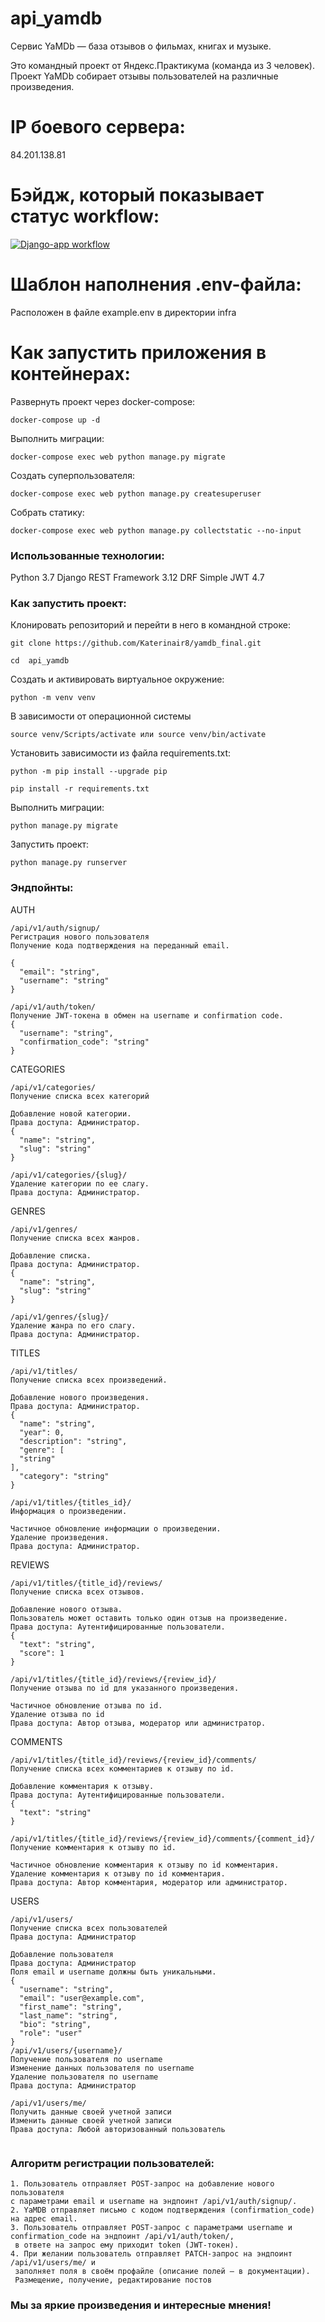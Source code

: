 # api_yamdb

Сервис YaMDb — база отзывов о фильмах, книгах и музыке.

Это командный проект от Яндекс.Практикума (команда из 3 человек).
Проект YaMDb собирает отзывы пользователей
на различные произведения.

# IP боевого сервера:
84.201.138.81

# Бэйдж, который показывает статус workflow:

[![Django-app workflow](https://github.com/Katerinair8/yamdb_final/actions/workflows/yamdb_workflow.yml/badge.svg?branch=master)](https://github.com/Katerinair8/yamdb_final/actions/workflows/yamdb_workflow.yml)

# Шаблон наполнения .env-файла:

Расположен в файле example.env в директории infra

# Как запустить приложения в контейнерах:

Развернуть проект через docker-compose:

```
docker-compose up -d
```

Выполнить миграции:

```
docker-compose exec web python manage.py migrate
```

Создать суперпользователя:

```
docker-compose exec web python manage.py createsuperuser
```

Собрать статику:

```
docker-compose exec web python manage.py collectstatic --no-input
```

### Использованные технологии:

Python 3.7
Django REST Framework 3.12
DRF Simple JWT 4.7

### Как запустить проект:

Клонировать репозиторий и перейти в него в командной строке:

```
git clone https://github.com/Katerinair8/yamdb_final.git
```

```
cd  api_yamdb
```

Cоздать и активировать виртуальное окружение:

```
python -m venv venv
```
В зависимости от операционной системы
```
source venv/Scripts/activate или source venv/bin/activate
```

Установить зависимости из файла requirements.txt:

```
python -m pip install --upgrade pip
```

```
pip install -r requirements.txt
```

Выполнить миграции:

```
python manage.py migrate
```

Запустить проект:

```
python manage.py runserver

```
### Эндпойнты:

AUTH


```
/api/v1/auth/signup/
Регистрация нового пользователя
Получение кода подтверждения на переданный email.

{
  "email": "string",
  "username": "string"
}

/api/v1/auth/token/
Получение JWT-токена в обмен на username и confirmation code.
{
  "username": "string",
  "confirmation_code": "string"
}

```
CATEGORIES
```
/api/v1/categories/
Получение списка всех категорий

Добавление новой категории.
Права доступа: Администратор.
{
  "name": "string",
  "slug": "string"
}

/api/v1/categories/{slug}/
Удаление категории по ее слагу.
Права доступа: Администратор.

```
GENRES
```
/api/v1/genres/
Получение списка всех жанров.

Добавление списка.
Права доступа: Администратор.
{
  "name": "string",
  "slug": "string"
}

/api/v1/genres/{slug}/
Удаление жанра по его слагу.
Права доступа: Администратор.
```
TITLES
``````
/api/v1/titles/
Получение списка всех произведений.

Добавление нового произведения.
Права доступа: Администратор.
{
  "name": "string",
  "year": 0,
  "description": "string",
  "genre": [
  "string"
],
  "category": "string"
}

/api/v1/titles/{titles_id}/
Информация о произведении.

Частичное обновление информации о произведении.
Удаление произведения.
Права доступа: Администратор.

``````
REVIEWS

```
/api/v1/titles/{title_id}/reviews/
Получение списка всех отзывов.

Добавление нового отзыва.
Пользователь может оставить только один отзыв на произведение.
Права доступа: Аутентифицированные пользователи.
{
  "text": "string",
  "score": 1
}

/api/v1/titles/{title_id}/reviews/{review_id}/
Получение отзыва по id для указанного произведения.

Частичное обновление отзыва по id.
Удаление отзыва по id
Права доступа: Автор отзыва, модератор или администратор.
```
COMMENTS

```
/api/v1/titles/{title_id}/reviews/{review_id}/comments/
Получение списка всех комментариев к отзыву по id.

Добавление комментария к отзыву.
Права доступа: Аутентифицированные пользователи.
{
  "text": "string"
}

/api/v1/titles/{title_id}/reviews/{review_id}/comments/{comment_id}/
Получение комментария к отзыву по id.

Частичное обновление комментария к отзыву по id комментария.
Удаление комментария к отзыву по id комментария.
Права доступа: Автор комментария, модератор или администратор.
``````

USERS
```
/api/v1/users/
Получение списка всех пользователей
Права доступа: Администратор

Добавление пользователя
Права доступа: Администратор
Поля email и username должны быть уникальными.
{
  "username": "string",
  "email": "user@example.com",
  "first_name": "string",
  "last_name": "string",
  "bio": "string",
  "role": "user"
} 
/api/v1/users/{username}/
Получение пользователя по username
Изменение данных пользователя по username
Удаление пользователя по username
Права доступа: Администратор

/api/v1/users/me/
Получить данные своей учетной записи
Изменить данные своей учетной записи
Права доступа: Любой авторизованный пользователь
``````
```
```

### Алгоритм регистрации пользователей:
```
1. Пользователь отправляет POST-запрос на добавление нового пользователя 
с параметрами email и username на эндпоинт /api/v1/auth/signup/.
2. YaMDB отправляет письмо с кодом подтверждения (confirmation_code) на адрес email.
3. Пользователь отправляет POST-запрос с параметрами username и
confirmation_code на эндпоинт /api/v1/auth/token/,
 в ответе на запрос ему приходит token (JWT-токен).
4. При желании пользователь отправляет PATCH-запрос на эндпоинт /api/v1/users/me/ и
 заполняет поля в своём профайле (описание полей — в документации).
 Размещение, получение, редактирование постов
```


### Мы за яркие произведения и интересные мнения!
